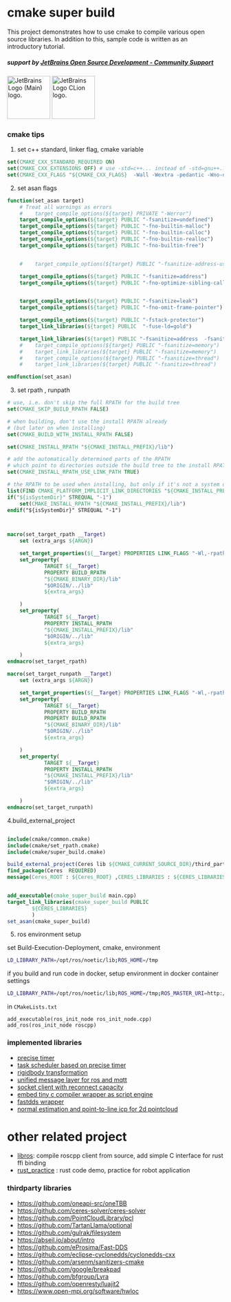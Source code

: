 # cmake super build

This project demonstrates how to use cmake to compile various open source libraries. In addition to this, sample code is written as an introductory tutorial.

##### support by [JetBrains Open Source Development - Community Support](https://www.jetbrains.com/community/opensource/#support)
<img src="https://resources.jetbrains.com/storage/products/company/brand/logos/jb_beam.png" alt="JetBrains Logo (Main) logo." width="100">
<img src="https://resources.jetbrains.com/storage/products/company/brand/logos/CLion_icon.png" alt="JetBrains Logo CLion logo." width="100">

### cmake tips
1. set c++ standard, linker flag, cmake variable
```cmake
set(CMAKE_CXX_STANDARD_REQUIRED ON)
set(CMAKE_CXX_EXTENSIONS OFF) # use -std=c++... instead of -std=gnu++...
set(CMAKE_CXX_FLAGS "${CMAKE_CXX_FLAGS}  -Wall -Wextra -pedantic -Wno-dev -Wno-unknown-pragmas -Wno-sign-compare -Woverloaded-virtual -Wwrite-strings -Wno-unused")
```
2. set asan flags
```cmake
function(set_asan target)
    # Treat all warnings as errors
    #    target_compile_options(${target} PRIVATE "-Werror")
    target_compile_options(${target} PUBLIC "-fsanitize=undefined")
    target_compile_options(${target} PUBLIC "-fno-builtin-malloc")
    target_compile_options(${target} PUBLIC "-fno-builtin-calloc")
    target_compile_options(${target} PUBLIC "-fno-builtin-realloc")
    target_compile_options(${target} PUBLIC "-fno-builtin-free")


    #    target_compile_options(${target} PUBLIC "-fsanitize-address-use-after-scope")

    target_compile_options(${target} PUBLIC "-fsanitize=address")
    target_compile_options(${target} PUBLIC "-fno-optimize-sibling-calls")


    target_compile_options(${target} PUBLIC "-fsanitize=leak")
    target_compile_options(${target} PUBLIC "-fno-omit-frame-pointer")

    target_compile_options(${target} PUBLIC "-fstack-protector")
    target_link_libraries(${target} PUBLIC  "-fuse-ld=gold")

    target_link_libraries(${target} PUBLIC "-fsanitize=address  -fsanitize=leak -fsanitize=undefined")
    #    target_compile_options(${target} PUBLIC "-fsanitize=memory")
    #    target_link_libraries(${target} PUBLIC "-fsanitize=memory")
    #    target_compile_options(${target} PUBLIC "-fsanitize=thread")
    #    target_link_libraries(${target} PUBLIC "-fsanitize=thread")

endfunction(set_asan)
```
3. set rpath , runpath
```cmake
# use, i.e. don't skip the full RPATH for the build tree
set(CMAKE_SKIP_BUILD_RPATH FALSE)

# when building, don't use the install RPATH already
# (but later on when installing)
set(CMAKE_BUILD_WITH_INSTALL_RPATH FALSE)

set(CMAKE_INSTALL_RPATH "${CMAKE_INSTALL_PREFIX}/lib")

# add the automatically determined parts of the RPATH
# which point to directories outside the build tree to the install RPATH
set(CMAKE_INSTALL_RPATH_USE_LINK_PATH TRUE)

# the RPATH to be used when installing, but only if it's not a system directory
list(FIND CMAKE_PLATFORM_IMPLICIT_LINK_DIRECTORIES "${CMAKE_INSTALL_PREFIX}/lib" isSystemDir)
if("${isSystemDir}" STREQUAL "-1")
    set(CMAKE_INSTALL_RPATH "${CMAKE_INSTALL_PREFIX}/lib")
endif("${isSystemDir}" STREQUAL "-1")



macro(set_target_rpath __Target)
    set (extra_args ${ARGN})

    set_target_properties(${__Target} PROPERTIES LINK_FLAGS "-Wl,-rpath,.,-disable-new-dtags")  # set RPATH ok ok
    set_property(
            TARGET ${__Target}
            PROPERTY BUILD_RPATH
            "${CMAKE_BINARY_DIR}/lib"
            "$ORIGIN/../lib"
            ${extra_args}

    )
    set_property(
            TARGET ${__Target}
            PROPERTY INSTALL_RPATH
            "${CMAKE_INSTALL_PREFIX}/lib"
            "$ORIGIN/../lib"
            ${extra_args}

    )
endmacro(set_target_rpath)

macro(set_target_runpath __Target)
    set (extra_args ${ARGN})

    set_target_properties(${__Target} PROPERTIES LINK_FLAGS "-Wl,-rpath,.,-enable-new-dtags")  # set RPATH ok ok
    set_property(
            TARGET ${__Target}
            PROPERTY BUILD_RPATH
            PROPERTY BUILD_RPATH
            "${CMAKE_BINARY_DIR}/lib"
            "$ORIGIN/../lib"
            ${extra_args}

    )
    set_property(
            TARGET ${__Target}
            PROPERTY INSTALL_RPATH
            "${CMAKE_INSTALL_PREFIX}/lib"
            "$ORIGIN/../lib"
            ${extra_args}

    )
endmacro(set_target_runpath)

```
4.build_external_project
```cmake

include(cmake/common.cmake)
include(cmake/set_rpath.cmake)
include(cmake/super_build.cmake)

build_external_project(Ceres lib ${CMAKE_CURRENT_SOURCE_DIR}/third_party/ceres-solver-2.1.0.tar.gz  -DMINIGLOG=ON -DGFLAGS=OFF )
find_package(Ceres  REQUIRED)
message(Ceres_ROOT : ${Ceres_ROOT} ,CERES_LIBRARIES : ${CERES_LIBRARIES} )


add_executable(cmake_super_build main.cpp)
target_link_libraries(cmake_super_build PUBLIC
        ${CERES_LIBRARIES}
        )
set_asan(cmake_super_build)
```

5. ros environment setup

set Build-Execution-Deployment, cmake, environment
```sh
LD_LIBRARY_PATH=/opt/ros/noetic/lib;ROS_HOME=/tmp
```
if you build and run code in docker, setup environment in docker container settings
```sh
LD_LIBRARY_PATH=/opt/ros/noetic/lib;ROS_HOME=/tmp;ROS_MASTER_URI=http://172.20.0.1:11311
```
in `CMakeLists.txt`
```
add_executable(ros_init_node ros_init_node.cpp)
add_ros(ros_init_node roscpp)
```

### implemented libraries
- [precise timer](include/common/suspend.h) 
- [task scheduler based on precise timer](include/common/task.h)
- [rigidbody transformation](src/transform)
- [unified message layer for ros and mqtt](src/message)
- [socket client with reconnect capacity](src/network)
- [embed tiny c compiler wrapper as script engine](src/tcc)
- [fastdds wrapper](src/dds)
- [normal estimation and point-to-line icp for 2d pointcloud](src/icp)


# other related project
- [libros](https://github.com/waxz/libroscpp): compile roscpp client from source,  add simple C interface for rust ffi binding
- [rust_practice](https://github.com/waxz/rust_practice) : rust code demo, practice for robot application



### thirdparty libraries
- https://github.com/oneapi-src/oneTBB
- https://github.com/ceres-solver/ceres-solver
- https://github.com/PointCloudLibrary/pcl
- https://github.com/TartanLlama/optional
- https://github.com/gulrak/filesystem
- https://abseil.io/about/intro
- https://github.com/eProsima/Fast-DDS
- https://github.com/eclipse-cyclonedds/cyclonedds-cxx
- https://github.com/arsenm/sanitizers-cmake
- https://github.com/google/breakpad
- https://github.com/bfgroup/Lyra
- https://github.com/openresty/luajit2
- https://www.open-mpi.org/software/hwloc



